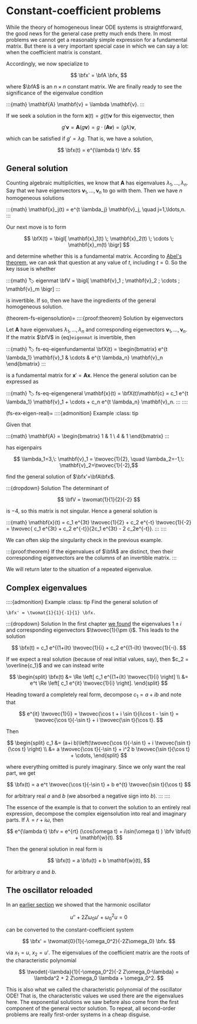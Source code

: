 # Constant-coefficient problems

While the theory of homogeneous linear ODE systems is straightforward, the good news for the general case pretty much ends there. In most problems we cannot get a reasonably simple expression for a fundamental matrix. But there is a very important special case in which we can say a lot: when the coefficient matrix is constant. 

Accordingly, we now specialize to

$$
\bfx' = \bfA \bfx,
$$

where $\bfA$ is an $n\times n$ constant matrix. We are finally ready to see the significance of the eigenvalue condition

:::{math}
\mathbf{A} \mathbf{v} = \lambda \mathbf{v}.
:::

If we seek a solution in the form $\mathbf{x}(t)=g(t)\mathbf{v}$ for this eigenvector, then 

$$
g'\mathbf{v} = \mathbf{A}(g\mathbf{v}) = g\cdot (\mathbf{A}\mathbf{v}) = (g\lambda) \mathbf{v},
$$

which can be satisfied if $g'=\lambda g$. That is, we have a solution,

$$
\bfx(t) = e^{\lambda t} \bfv.
$$

## General solution

Counting algebraic multiplicities, we know that $\mathbf{A}$ has eigenvalues $\lambda_1,\ldots,\lambda_n$. Say that we have eigenvectors $\mathbf{v}_1,\ldots,\mathbf{v}_n$ to go with them. Then we have $n$ homogeneous solutions

:::{math}
\mathbf{x}_j(t) = e^{t \lambda_j} \mathbf{v}_j, \quad j=1,\ldots,n.
:::

Our next move is to form

$$
\bfX(t) = \bigl[ \mathbf{x}_1(t) \; \mathbf{x}_2(t) \; \cdots \; \mathbf{x}_m(t)  \bigr]
$$

and determine whether this is a fundamental matrix. According to [Abel's theorem](theorem-fs-abel), we can ask that question at any value of $t$, including $t=0$. So the key issue is whether 

:::{math}
:label: eigenmat
\bfV = \bigl[ \mathbf{v}_1 \; \mathbf{v}_2 \; \cdots \; \mathbf{v}_m  \bigr]
:::

is invertible. If so, then we have the ingredients of the general homogeneous solution.

(theorem-fs-eigensolution)=
::::{proof:theorem} Solution by eigenvectors

Let $\mathbf{A}$ have eigenvalues $\lambda_1,\ldots,\lambda_n$ and corresponding eigenvectors $\mathbf{v}_1,\ldots,\mathbf{v}_n$. If the matrix $\bfV$ in {eq}`eigenmat` is invertible, then

:::{math}
:label: fs-eq-eigenfundamental
\bfX(t) = \begin{bmatrix} 
e^{t \lambda_1} \mathbf{v}_1 & \cdots & e^{t \lambda_n} \mathbf{v}_n
\end{bmatrix}
:::

is a fundamental matrix for $\mathbf{x}'=\mathbf{A}\mathbf{x}$. Hence the general solution can be expressed as 

:::{math}
:label: fs-eq-eigengeneral
\mathbf{x}(t) = \bfX(t)\mathbf{c} = c_1 e^{t \lambda_1} \mathbf{v}_1 + \cdots + c_n e^{t \lambda_n} \mathbf{v}_n.
:::
::::

(fs-ex-eigen-real)=
::::{admonition} Example
:class: tip

Given that 

:::{math}
\mathbf{A} = \begin{bmatrix} 1 & 1 \\ 4 & 1 \end{bmatrix}
::: 

has eigenpairs 

$$
\lambda_1=3,\: \mathbf{v}_1 = \twovec{1}{2}, \quad \lambda_2=-1,\: \mathbf{v}_2=\twovec{1}{-2},$$

find the general solution of $\bfx'=\bfA\bfx$. 

:::{dropdown} Solution
The determinant of 

$$
\bfV = \twomat{1}{1}{2}{-2}
$$

is $-4$, so this matrix is not singular. Hence a general solution is 

:::{math}
\mathbf{x}(t) =  c_1 e^{3t} \twovec{1}{2} + c_2 e^{-t} \twovec{1}{-2} 
= \twovec{ c_1 e^{3t} + c_2 e^{-t}}{2c_1 e^{3t} - 2 c_2e^{-t}}. 
:::
::::

We can often skip the singularity check in the previous example.

:::{proof:theorem}
If the eigenvalues of $\bfA$ are distinct, then their corresponding eigenvectors are the columns of an invertible matrix.
:::

We will return later to the situation of a repeated eigenvalue. 

## Complex eigenvalues

::::{admonition} Example
:class: tip
Find the general solution of

```{math}
\bfx' = \twomat{1}{1}{-1}{1} \bfx.
```
:::{dropdown} Solution
In the first chapter [we found](../linalg/eigenvalues.md) the eigenvalues $1\pm i$ and corresponding eigenvectors $\twovec{1}{\pm i}$. This leads to the solution

$$
\bfx(t) = c_1 e^{(1+i)t} \twovec{1}{i} + c_2 e^{(1-i)t} \twovec{1}{-i}.
$$

If we expect a real solution (because of real initial values, say), then $c_2 = \overline{c_1}$ and we can instead write

$$
\begin{split}
\bfx(t) &= \Re \left[ c_1 e^{(1+i)t} \twovec{1}{i} \right] \\
&= e^t \Re \left[ c_1 e^{it} \twovec{1}{i} \right].
\end{split}
$$

Heading toward a completely real form, decompose $c_1= a + i b$ and note that

$$
e^{it} \twovec{1}{i} = \twovec{\cos t + i \sin t}{i\cos t - \sin t} 
= \twovec{\cos t}{-\sin t} + i \twovec{\sin t}{\cos t}.
$$

Then

$$
\begin{split}
c_1 &= (a+i b)\left(\twovec{\cos t}{-\sin t} + i \twovec{\sin t}{\cos t} \right) \\
&= a \twovec{\cos t}{-\sin t} + i^2 b \twovec{\sin t}{\cos t} + \cdots,
\end{split}
$$

where everything omitted is purely imaginary. Since we only want the real part, we get

$$
\bfx(t) = a e^t \twovec{\cos t}{-\sin t} + b e^{t} \twovec{\sin t}{\cos t}
$$

for arbitrary real $a$ and $b$ (we absorbed a negative sign into $b$).
:::
::::

The essence of the example is that to convert the solution to an entirely real expression, decompose the complex eigensolution into real and imaginary parts. If $\lambda = r + i\omega$, then 

$$
e^{\lambda t} \bfv = e^{rt} (\cos(\omega t) + i\sin(\omega t) ) \bfv  \bfu(t) + \mathbf{w}(t).
$$

Then the general solution in real form is

$$
\bfx(t) = a \bfu(t) + b \mathbf{w}(t),
$$

for arbitrary $a$ and $b$.

## The oscillator reloaded

In an [earlier section](order_dimension.md) we showed that the harmonic oscillator

$$
u'' + 2 Z \omega_0 u' + \omega_0^2 u = 0
$$

can be converted to the constant-coefficient system

$$
\bfx' = \twomat{0}{1}{-\omega_0^2}{-2Z\omega_0} \bfx.
$$

via $x_1=u$, $x_2=u'$. The eigenvalues of the coefficient matrix are the roots of the characteristic polynomial

$$
\twodet{-\lambda}{1}{-\omega_0^2}{-2 Z\omega_0-\lambda} = \lambda^2 + 2 Z\omega_0 \lambda + \omega_0^2.
$$

This is also what we called the characteristic polynomial of the oscillator ODE! That is, the characteristic values we used there are the eigenvalues here. The exponential solutions we saw before also come from the first component of the general vector solution. To repeat, all second-order problems are really first-order systems in a cheap disguise.

